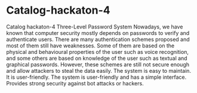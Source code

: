# Catalog-hackaton-4
Catalog hackaton-4
Three-Level Password System Nowadays, we have known that computer security mostly depends on passwords to verify and authenticate users. There are many authentication schemes proposed and most of them still have weaknesses. Some of them are based on the physical and behavioural properties of the user such as voice recognition, and some others are based on knowledge of the user such as textual and graphical passwords. However, these schemes are still not secure enough and allow attackers to steal the data easily. The system is easy to maintain. It is user-friendly. The system is user-friendly and has a simple interface. Provides strong security against bot attacks or hackers.
